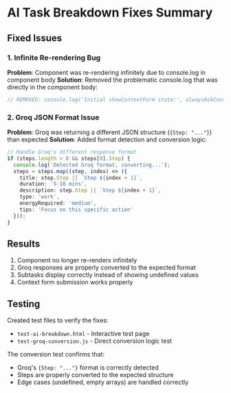 # AI Task Breakdown Fixes Summary

## Fixed Issues

### 1. Infinite Re-rendering Bug
**Problem**: Component was re-rendering infinitely due to console.log in component body
**Solution**: Removed the problematic console.log that was directly in the component body:
```typescript
// REMOVED: console.log('Initial showContextForm state:', alwaysAskContext !== 'false', 'alwaysAskContext:', alwaysAskContext);
```

### 2. Groq JSON Format Issue
**Problem**: Groq was returning a different JSON structure (`{Step: "..."}`) than expected
**Solution**: Added format detection and conversion logic:
```typescript
// Handle Groq's different response format
if (steps.length > 0 && steps[0].Step) {
  console.log('Detected Groq format, converting...');
  steps = steps.map((step, index) => ({
    title: step.Step || `Step ${index + 1}`,
    duration: '5-10 mins',
    description: step.Step || `Step ${index + 1}`,
    type: 'work',
    energyRequired: 'medium',
    tips: 'Focus on this specific action'
  }));
}
```

## Results
1. Component no longer re-renders infinitely
2. Groq responses are properly converted to the expected format
3. Subtasks display correctly instead of showing undefined values
4. Context form submission works properly

## Testing
Created test files to verify the fixes:
- `test-ai-breakdown.html` - Interactive test page
- `test-groq-conversion.js` - Direct conversion logic test

The conversion test confirms that:
- Groq's `{Step: "..."}` format is correctly detected
- Steps are properly converted to the expected structure
- Edge cases (undefined, empty arrays) are handled correctly